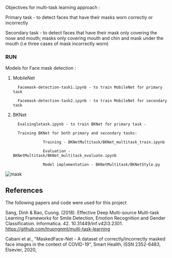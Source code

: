 Objectives for multi-task learning approach :

Primary task - to detect faces that have their masks worn correctly or incorrectly

Secondary task - to detect faces that have their mask only covering the nose and mouth; masks only covering mouth and chin and mask under the mouth (i.e three cases of mask incorrectly worn)

### RUN
Models for Face mask detection :

1. MobileNet

         Facemask-detection-task1.ipynb - to train MobileNet for primary task 
        
         Facemask-detection-task2.ipynb - to train MobileNet for secondary task
        
2. BKNet
 
         Evalsingletask.ipynb - to train BKNet for primary task - 
        
         Training BKNet for both primary and secondary tasks:
        
                    Training - BKNetMultitask/BKNet_multitask_train.ipynb
                    
                    Evaluation - BKNetMultitask/BKNet_multitask_evaluate.ipynb
                    
                    Model implementation - BKNetMultitask/BKNetStyle.py

![mask](https://user-images.githubusercontent.com/56112545/189886063-7847274c-c344-4454-a322-9619587f302b.png)

## References
The following papers and code were used for this project

Sang, Dinh & Bao, Cuong. (2018). Effective Deep Multi-source Multi-task Learning Frameworks for Smile Detection, Emotion Recognition and Gender Classification. Informatica. 42. 10.31449/inf.v42i3.2301. 
https://github.com/truongnmt/multi-task-learning

Cabani et al., "MaskedFace-Net - A dataset of correctly/incorrectly masked face images in the context of COVID-19", Smart Health, ISSN 2352-6483, Elsevier, 2020, 
